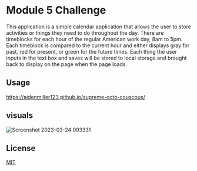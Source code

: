 # Module 5 Challenge
This application is a simple calendar application that allows the user to store activities or things they need to do throughout the day. There are timeblocks for each hour of the regular American work day, 8am to 5pm. Each timeblock is compared to the current hour and either displays gray for past, red for present, or green for the future times. Each thing the user inputs in the text box and saves will be stored to local storage and brought back to display on the page when the page loads.

## Usage
https://aidenmiller123.github.io/supreme-octo-couscous/

## visuals
![Screenshot 2023-03-24 093331](https://user-images.githubusercontent.com/123018143/227535266-8a4ec493-b764-452e-8a3d-0f54d42b85e3.png)


## License
[MIT](https://choosealicense.com/licenses/mit/)
